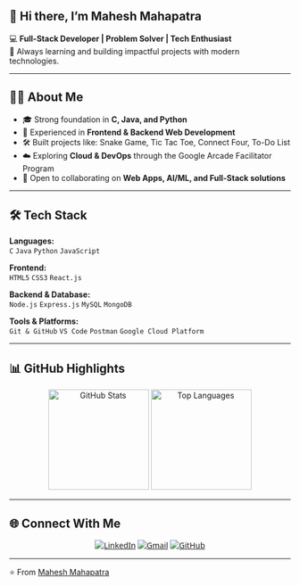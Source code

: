 ## 👋 Hi there, I’m Mahesh Mahapatra 

💻 **Full-Stack Developer | Problem Solver | Tech Enthusiast**  
🌱 Always learning and building impactful projects with modern technologies.  

---

## 👨‍💻 About Me  
- 🎓 Strong foundation in **C, Java, and Python**  
- 💼 Experienced in **Frontend & Backend Web Development**  
- 🛠️ Built projects like: Snake Game, Tic Tac Toe, Connect Four, To-Do List  
- ☁️ Exploring **Cloud & DevOps** through the Google Arcade Facilitator Program  
- 🤝 Open to collaborating on **Web Apps, AI/ML, and Full-Stack solutions**  

---

## 🛠️ Tech Stack  

**Languages:**  
`C` `Java` `Python` `JavaScript`  

**Frontend:**  
`HTML5` `CSS3` `React.js`  

**Backend & Database:**  
`Node.js` `Express.js` `MySQL` `MongoDB`  

**Tools & Platforms:**  
`Git & GitHub` `VS Code` `Postman` `Google Cloud Platform`  

---

## 📊 GitHub Highlights  

<p align="center">
  <img src="https://github-readme-stats.vercel.app/api?username=mahesh-73m&show_icons=true&theme=default" alt="GitHub Stats" height="180px"/>
  <img src="https://github-readme-stats.vercel.app/api/top-langs/?username=mahesh-73m&layout=compact&theme=default" alt="Top Languages" height="180px"/>
</p>

--- 

## 🌐 Connect With Me

<p align="center" style="font-family: 'Segoe UI', Tahoma, Geneva, Verdana, sans-serif;">
  <a href="https://www.linkedin.com/in/mahesh-mahapatra-116639303" target="_blank">
    <img src="https://img.shields.io/badge/LinkedIn-0A66C2?style=flat&logo=linkedin&logoColor=white" alt="LinkedIn"/></a>
  <a href="mailto:mahesh.cse.73@gmail.com">
    <img src="https://img.shields.io/badge/Gmail-D14836?style=flat&logo=gmail&logoColor=white" alt="Gmail"/></a>
  <a href="https://github.com/mahesh-73m">
    <img src="https://img.shields.io/badge/GitHub-181717?style=flat&logo=github&logoColor=white" alt="GitHub"/></a>
</p>


---

⭐️ From [Mahesh Mahapatra](https://github.com/mahesh-73m)
